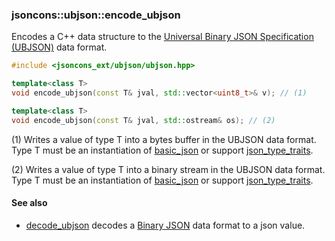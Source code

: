 ### jsoncons::ubjson::encode_ubjson

Encodes a C++ data structure to the [Universal Binary JSON Specification (UBJSON)](http://ubjsonspec.org/) data format.

```c++
#include <jsoncons_ext/ubjson/ubjson.hpp>

template<class T>
void encode_ubjson(const T& jval, std::vector<uint8_t>& v); // (1)

template<class T>
void encode_ubjson(const T& jval, std::ostream& os); // (2)
```

(1) Writes a value of type T into a bytes buffer in the UBJSON data format. Type T must be an instantiation of [basic_json](../basic_json.md) 
or support [json_type_traits](../json_type_traits.md). 

(2) Writes a value of type T into a binary stream in the UBJSON data format. Type T must be an instantiation of [basic_json](../basic_json.md) 
or support [json_type_traits](../json_type_traits.md). 

#### See also

- [decode_ubjson](decode_ubjson) decodes a [Binary JSON](http://ubjsonspec.org/) data format to a json value.


